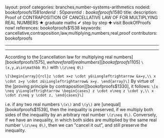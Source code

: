 layout: proof
categories: branches,number-systems-arithmetics
nodeid: bookofproofs$1581
orderid: 50
parentid: bookofproofs$1580
title: 
description:  Proof of CONTRAPOSITION OF CANCELLATIVE LAW OF FOR MULTIPLYING REAL NUMBERS &#9733; graduate maths &#10004; step by step &#10010; visit BookOfProofs now!
references: bookofproofs$1538
keywords: cancellative,contraposition,law,multiplying,numbers,real,proof
contributors: bookofproofs

---


---

According to the [cancellation law for multiplying real numbers][bookofproofs$1575], we have for all [real numbers][bookofproofs$1105] `\(x,y,a\in\mathbb R\)` with `\(z\neq 0\)`

`\[\begin{array}{rcl}z \cdot x=z \cdot y&\Longleftrightarrow &x=y,\\
x \cdot z=y \cdot z&\Longleftrightarrow& x=y.
\end{array}\]`
By virtue of the [proving principle by contraposition][bookofproofs$1330], it follows:
`\[x \neq y\Longleftrightarrow \begin{cases} z \cdot x\neq z \cdot y,\\
x \cdot z\neq y \cdot z,
\end{cases}\]`

i.e. if any two real numbers `\(x\)` and `\(y\)` are [unequal][bookofproofs$1539], then the inequality is preserved, if we multiply both sides of the inequality by an arbitrary real number `\(z\neq 0\)`. Conversely, if we have an inequality, in which both sides are multiplied by the same real number `\(z\neq 0\)`, then we can "cancel it out", and still preserve the inequality.
